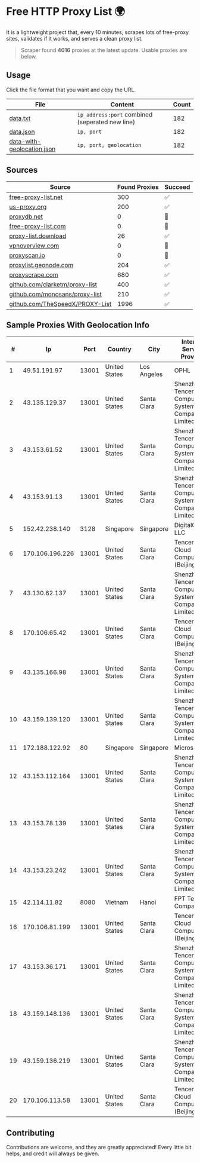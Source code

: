 
# Free HTTP Proxy List 🌍

It is a lightweight project that, every 10 minutes, scrapes lots of free-proxy sites, validates if it works, and serves a clean proxy list.


> Scraper found **4016** proxies at the latest update. Usable proxies are below.

## Usage

Click the file format that you want and copy the URL.


|File|Content|Count|
|----|-------|-----|
|[data.txt](https://raw.githubusercontent.com/themiralay/Proxy-List-World/master/data.txt)|`ip_address:port` combined (seperated new line)|182|
|[data.json](https://raw.githubusercontent.com/themiralay/Proxy-List-World/master/data.json)|`ip, port`|182|
|[data-with-geolocation.json](https://raw.githubusercontent.com/themiralay/Proxy-List-World/master/data-with-geolocation.json)|`ip, port, geolocation`|182|

## Sources

|Source|Found Proxies|Succeed|
|------|-------------|-------|
|[free-proxy-list.net](https://free-proxy-list.net)|300|✅|
|[us-proxy.org](https://www.us-proxy.org)|200|✅|
|[proxydb.net](http://proxydb.net)|0|🚫|
|[free-proxy-list.com](https://free-proxy-list.com/?page=&port=&type%5B%5D=http&type%5B%5D=https&up_time=0&search=Search)|0|🚫|
|[proxy-list.download](https://www.proxy-list.download/HTTP)|26|✅|
|[vpnoverview.com](https://vpnoverview.com/privacy/anonymous-browsing/free-proxy-servers)|0|🚫|
|[proxyscan.io](https://www.proxyscan.io)|0|🚫|
|[proxylist.geonode.com](https://proxylist.geonode.com/api/proxy-list?limit=300&page=1&sort_by=lastChecked&sort_type=desc&protocols=http,https)|204|✅|
|[proxyscrape.com](https://api.proxyscrape.com/v2/?request=displayproxies&protocol=http&timeout=10000&country=all&ssl=all&anonymity=all)|680|✅|
|[github.com/clarketm/proxy-list](https://raw.githubusercontent.com/clarketm/proxy-list/master/proxy-list-raw.txt)|400|✅|
|[github.com/monosans/proxy-list](https://raw.githubusercontent.com/monosans/proxy-list/main/proxies/http.txt)|210|✅|
|[github.com/TheSpeedX/PROXY-List](https://raw.githubusercontent.com/TheSpeedX/PROXY-List/master/http.txt)|1996|✅|


## Sample Proxies With Geolocation Info

|#|Ip|Port|Country|City|Internet Service Provider|
|-|--|----|-------|----|-------------------------|
|1|49.51.191.97|13001|United States|Los Angeles|OPHL|
|2|43.135.129.37|13001|United States|Santa Clara|Shenzhen Tencent Computer Systems Company Limited|
|3|43.153.61.52|13001|United States|Santa Clara|Shenzhen Tencent Computer Systems Company Limited|
|4|43.153.91.13|13001|United States|Santa Clara|Shenzhen Tencent Computer Systems Company Limited|
|5|152.42.238.140|3128|Singapore|Singapore|DigitalOcean, LLC|
|6|170.106.196.226|13001|United States|Santa Clara|Tencent Cloud Computing (Beijing) Co|
|7|43.130.62.137|13001|United States|Santa Clara|Shenzhen Tencent Computer Systems Company Limited|
|8|170.106.65.42|13001|United States|Santa Clara|Tencent Cloud Computing (Beijing) Co|
|9|43.135.166.98|13001|United States|Santa Clara|Shenzhen Tencent Computer Systems Company Limited|
|10|43.159.139.120|13001|United States|Santa Clara|Shenzhen Tencent Computer Systems Company Limited|
|11|172.188.122.92|80|Singapore|Singapore|Microsoft|
|12|43.153.112.164|13001|United States|Santa Clara|Shenzhen Tencent Computer Systems Company Limited|
|13|43.153.78.139|13001|United States|Santa Clara|Shenzhen Tencent Computer Systems Company Limited|
|14|43.153.23.242|13001|United States|Santa Clara|Shenzhen Tencent Computer Systems Company Limited|
|15|42.114.11.82|8080|Vietnam|Hanoi|FPT Telecom Company|
|16|170.106.81.199|13001|United States|Santa Clara|Tencent Cloud Computing (Beijing) Co|
|17|43.153.36.171|13001|United States|Santa Clara|Shenzhen Tencent Computer Systems Company Limited|
|18|43.159.148.136|13001|United States|Santa Clara|Shenzhen Tencent Computer Systems Company Limited|
|19|43.159.136.219|13001|United States|Santa Clara|Shenzhen Tencent Computer Systems Company Limited|
|20|170.106.113.58|13001|United States|Santa Clara|Tencent Cloud Computing (Beijing) Co|



## Contributing

Contributions are welcome, and they are greatly appreciated! Every
little bit helps, and credit will always be given.

